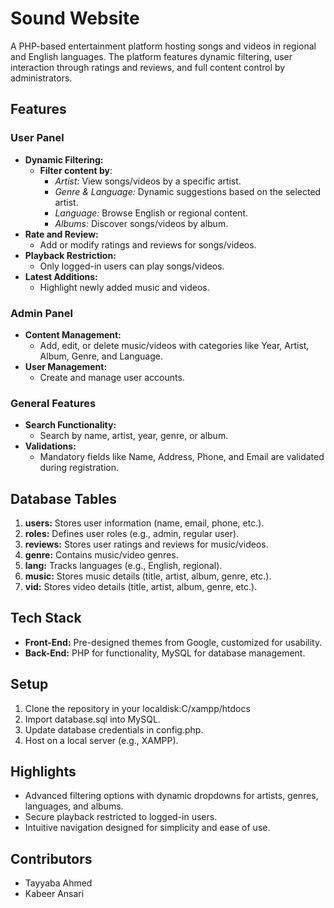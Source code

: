 # Sound Website
A PHP-based entertainment platform hosting songs and videos in regional and English languages. The platform features dynamic filtering, user interaction through ratings and reviews, and full content control by administrators.

## Features
### User Panel
- **Dynamic Filtering:**
  - **Filter content by**:
    - *Artist:* View songs/videos by a specific artist.
    - *Genre & Language:* Dynamic suggestions based on the selected artist.
    - *Language:* Browse English or regional content.
    - *Albums:* Discover songs/videos by album.
- **Rate and Review:**
  - Add or modify ratings and reviews for songs/videos.
- **Playback Restriction:**
  - Only logged-in users can play songs/videos.
- **Latest Additions:**
   - Highlight newly added music and videos.
### Admin Panel
- **Content Management:**
  - Add, edit, or delete music/videos with categories like Year, Artist, Album, Genre, and Language.
- **User Management:**
  - Create and manage user accounts.
### General Features
- **Search Functionality:**
  - Search by name, artist, year, genre, or album.
- **Validations:**
  - Mandatory fields like Name, Address, Phone, and Email are validated during registration.

## Database Tables
1. **users:** Stores user information (name, email, phone, etc.).
2. **roles:** Defines user roles (e.g., admin, regular user).
3. **reviews:** Stores user ratings and reviews for music/videos.
4. **genre:** Contains music/video genres.
5. **lang:** Tracks languages (e.g., English, regional).
6. **music:** Stores music details (title, artist, album, genre, etc.).
7. **vid:** Stores video details (title, artist, album, genre, etc.).

## Tech Stack
- **Front-End:** Pre-designed themes from Google, customized for usability.
- **Back-End:** PHP for functionality, MySQL for database management.

## Setup
1. Clone the repository in your localdisk:C/xampp/htdocs
2. Import database.sql into MySQL.
3. Update database credentials in config.php.
4. Host on a local server (e.g., XAMPP).

## Highlights
- Advanced filtering options with dynamic dropdowns for artists, genres, languages, and albums.
- Secure playback restricted to logged-in users.
- Intuitive navigation designed for simplicity and ease of use.

## Contributors
- Tayyaba Ahmed
- Kabeer Ansari
